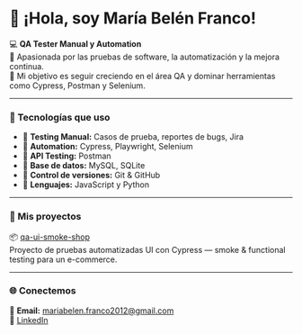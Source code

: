 # 🌸 ¡Hola, soy María Belén Franco!

💻 **QA Tester Manual y Automation**  
🧪 Apasionada por las pruebas de software, la automatización y la mejora continua.  
🎯 Mi objetivo es seguir creciendo en el área QA y dominar herramientas como Cypress, Postman y Selenium.  

---

### 🧠 Tecnologías que uso

- 🔹 **Testing Manual:** Casos de prueba, reportes de bugs, Jira  
- 🔹 **Automation:** Cypress, Playwright, Selenium  
- 🔹 **API Testing:** Postman  
- 🔹 **Base de datos:** MySQL, SQLite  
- 🔹 **Control de versiones:** Git & GitHub  
- 🔹 **Lenguajes:** JavaScript y Python  

---

### 🚀 Mis proyectos

📦 [qa-ui-smoke-shop](https://github.com/mariabelenfranco1985/qa-ui-smoke-shop)  
Proyecto de pruebas automatizadas UI con Cypress — smoke & functional testing para un e-commerce.

---

### 🌐 Conectemos

📩 **Email:** mariabelen.franco2012@gmail.com  
💼 [LinkedIn](https://www.linkedin.com/in/maria-belen-franco-396aab374/)
